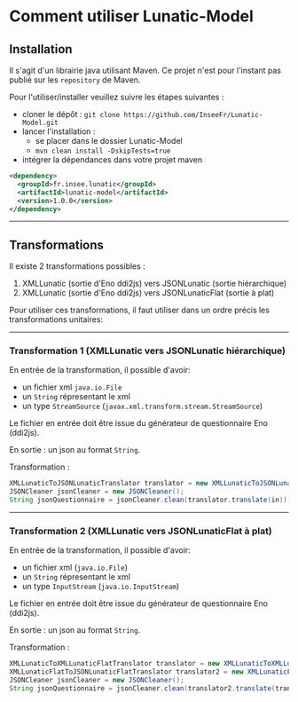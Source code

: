 # Comment utiliser Lunatic-Model

## Installation

Il s'agit d'un librairie java utilisant Maven.
Ce projet n'est pour l'instant pas publié sur les `repository` de Maven.

Pour l'utiliser/installer veuillez suivre les étapes suivantes :

- cloner le dépôt : `git clone https://github.com/InseeFr/Lunatic-Model.git`
- lancer l'installation :
  - se placer dans le dossier Lunatic-Model
  - `mvn clean install -DskipTests=true`
- intégrer la dépendances dans votre projet maven

```xml
<dependency>
  <groupId>fr.insee.lunatic</groupId>
  <artifactId>lunatic-model</artifactId>
  <version>1.0.0</version>
</dependency>
```

---

## Transformations

Il existe 2 transformations possibles :

1. XMLLunatic (sortie d'Eno ddi2js) vers JSONLunatic (sortie hiérarchique)
2. XMLLunatic (sortie d'Eno ddi2js) vers JSONLunaticFlat (sortie à plat)

Pour utiliser ces transformations, il faut utiliser dans un ordre précis les transformations unitaires:

---

### Transformation 1 (XMLLunatic vers JSONLunatic hiérarchique)

En entrée de la transformation, il possible d'avoir:

- un fichier xml `java.io.File`
- un `String` répresentant le xml
- un type `StreamSource` (`javax.xml.transform.stream.StreamSource`)

Le fichier en entrée doit être issue du générateur de questionnaire Eno (ddi2js).

En sortie : un json au format `String`.

Transformation :

```java
XMLLunaticToJSONLunaticTranslator translator = new XMLLunaticToJSONLunaticTranslator();
JSONCleaner jsonCleaner = new JSONCleaner();
String jsonQuestionnaire = jsonCleaner.clean(translator.translate(in));
```

---

### Transformation 2 (XMLLunatic vers JSONLunaticFlat à plat)

En entrée de la transformation, il possible d'avoir:

- un fichier xml (`java.io.File`)
- un `String` répresentant le xml
- un type `InputStream` (`java.io.InputStream`)

Le fichier en entrée doit être issue du générateur de questionnaire Eno (ddi2js).

En sortie : un json au format `String`.

Transformation :

```java
XMLLunaticToXMLLunaticFlatTranslator translator = new XMLLunaticToXMLLunaticFlatTranslator();
XMLLunaticFlatToJSONLunaticFlatTranslator translator2 = new XMLLunaticFlatToJSONLunaticFlatTranslator();
JSONCleaner jsonCleaner = new JSONCleaner();
String jsonQuestionnaire = jsonCleaner.clean(translator2.translate(translator.generate(in)));
```
